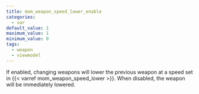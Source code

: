 ```yaml
---
title: mom_weapon_speed_lower_enable
categories:
  - var
default_value: 1
maximum_value: 1
minimum_value: 0
tags:
  - weapon
  - viewmodel
---
```


If enabled, changing weapons will lower the previous weapon at a speed set in {{< varref mom_weapon_speed_lower >}}.
When disabled, the weapon will be immediately lowered.
